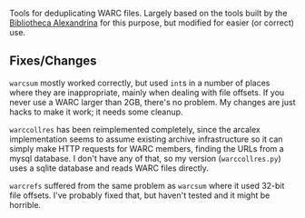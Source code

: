 Tools for deduplicating WARC files. Largely based on the tools
built by the [Bibliotheca Alexandrina](https://github.com/arcalex) for this
purpose, but modified for easier (or correct) use.

## Fixes/Changes

`warcsum` mostly worked correctly, but used `int`s in a number of places where
they are inappropriate, mainly when dealing with file offsets. If you never use
a WARC larger than 2GB, there's no problem. My changes are just hacks to make it
work; it needs some cleanup.

`warccollres` has been reimplemented completely, since the arcalex
implementation seems to assume existing archive infrastructure so it can simply
make HTTP requests for WARC members, finding the URLs from a mysql database. I
don't have any of that, so my version (`warccollres.py`) uses a sqlite database
and reads WARC files directly.

`warcrefs` suffered from the same problem as `warcsum` where it used 32-bit file
offsets. I've probably fixed that, but haven't tested and it might be horrible.
